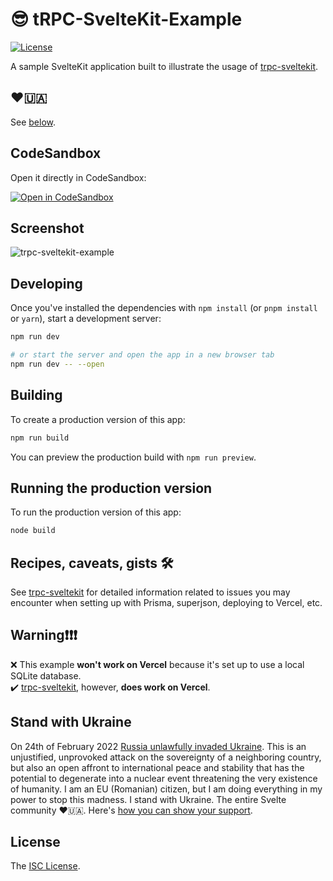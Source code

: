 # 😎 tRPC-SvelteKit-Example

[![License][license-image]][license-url]

A sample SvelteKit application built to illustrate the usage of [trpc-sveltekit](https://github.com/icflorescu/trpc-sveltekit).

## ❤️🇺🇦

See [below](#stand-with-ukraine).

## CodeSandbox

Open it directly in CodeSandbox:

[![Open in CodeSandbox](https://user-images.githubusercontent.com/581999/153951643-a4e60c17-5c04-40e7-af2f-88e4a3ba354c.png)](https://githubbox.com/icflorescu/trpc-sveltekit-example)

## Screenshot

![trpc-sveltekit-example](https://user-images.githubusercontent.com/581999/155307645-ca3b0f30-4a25-43d2-a536-ec1a4836c70a.png)

## Developing

Once you've installed the dependencies with `npm install` (or `pnpm install` or `yarn`), start a development server:

```bash
npm run dev

# or start the server and open the app in a new browser tab
npm run dev -- --open
```

## Building

To create a production version of this app:

```bash
npm run build
```

You can preview the production build with `npm run preview`.

## Running the production version

To run the production version of this app:

```bash
node build
```

## Recipes, caveats, gists 🛠

See [trpc-sveltekit](https://github.com/icflorescu/trpc-sveltekit) for detailed information related to issues you may encounter when setting up with Prisma, superjson, deploying to Vercel, etc.

## Warning❗❗❗

❌ This example **won't work on Vercel** because it's set up to use a local SQLite database.  
✔️ [trpc-sveltekit](https://github.com/icflorescu/trpc-sveltekit), however, **does work on Vercel**.  

## Stand with Ukraine 

On 24th of February 2022 [Russia unlawfully invaded Ukraine](https://en.wikipedia.org/wiki/Russo-Ukrainian_War). This is an unjustified, unprovoked attack on the sovereignty of a neighboring country, but also an open affront to international peace and stability that has the potential to degenerate into a nuclear event threatening the very existence of humanity. I am an EU (Romanian) citizen, but I am doing everything in my power to stop this madness. I stand with Ukraine. The entire Svelte community ❤️🇺🇦. Here's [how you can show your support](https://www.stopputin.net/).

## License

The [ISC License](https://github.com/icflorescu/trpc-sveltekit/blob/master/LICENSE).

[license-image]: http://img.shields.io/npm/l/trpc-sveltekit.svg?style=flat-square
[license-url]: LICENSE
